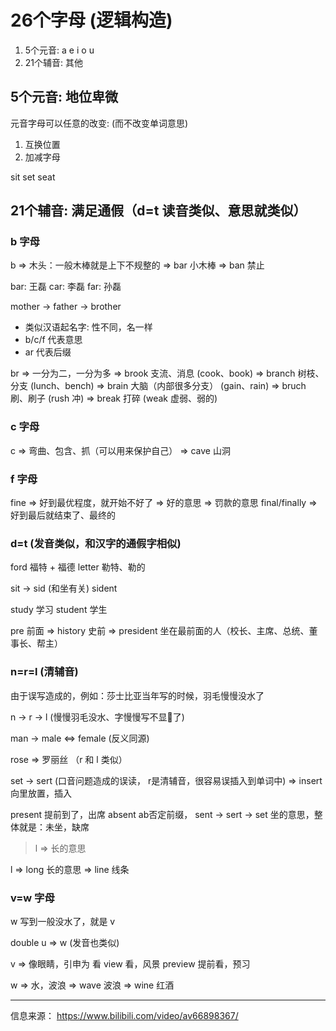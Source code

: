 # 26个字母 (逻辑构造)

1. 5个元音: a e i o u  
2. 21个辅音: 其他

## 5个元音: 地位卑微

元音字母可以任意的改变: (而不改变单词意思)

1. 互换位置
2. 加减字母

sit set seat

## 21个辅音: 满足通假（d=t 读音类似、意思就类似）

### b 字母

b => 木头：一般木棒就是上下不规整的
  => bar 小木棒
  => ban 禁止

bar: 王磊
car: 李磊
far: 孙磊

mother -> father -> brother

* 类似汉语起名字: 性不同，名一样
* b/c/f 代表意思
* ar 代表后缀


br => 一分为二，一分为多
   => brook 支流、消息          (cook、book)
   => branch 树枝、分支         (lunch、bench)
   => brain 大脑（内部很多分支）  (gain、rain)
   => bruch 刷、刷子            (rush 冲)
   => break 打碎               (weak 虚弱、弱的)


### c 字母

c => 弯曲、包含、抓（可以用来保护自己）
  => cave 山洞

### f 字母

fine => 好到最优程度，就开始不好了
    => 好的意思
    => 罚款的意思
final/finally => 好到最后就结束了、最终的


### d=t (发音类似，和汉字的通假字相似)

ford 福特 + 福德
letter 勒特、勒的

sit -> sid (和坐有关)
       sident

study   学习
student 学生

pre 前面
  => history 史前
  => president 坐在最前面的人（校长、主席、总统、董事长、帮主）

### n=r=l (清辅音)

由于误写造成的，例如：莎士比亚当年写的时候，羽毛慢慢没水了

n -> r -> l  (慢慢羽毛没水、字慢慢写不显了)

man -> male <=> female (反义同源)

rose => 罗丽丝 （r 和 l 类似）

set -> sert (口音问题造成的误读， r是清辅音，很容易误插入到单词中)
       => insert 向里放置，插入


present 提前到了，出席
absent  ab否定前缀， sent -> sert -> set 坐的意思，整体就是：未坐，缺席

> l => 长的意思

l => long 长的意思
  => line 线条


### v=w 字母

w 写到一般没水了，就是 v

double u => w (发音也类似)


v => 像眼睛，引申为 看
    view 看，风景
    preview  提前看，预习

w => 水，波浪
  => wave 波浪
  => wine 红酒

---

信息来源： <https://www.bilibili.com/video/av66898367/>
